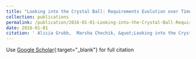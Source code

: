 ```yaml
---
title: "Looking into the Crystal Ball: Requirements Evolution over Time"
collection: publications
permalink: /publication/2016-01-01-Looking-into-the-Crystal-Ball-Requirements-Evolution-over-Time
date: 2016-01-01
citation: ' Alicia Grubb,  Marsha Chechik, &quot;Looking into the Crystal Ball: Requirements Evolution over Time.&quot;, 2016.'
---
```

Use [Google Scholar](https://scholar.google.com/scholar?q=Looking+into+the+Crystal+Ball:+Requirements+Evolution+over+Time){:target="_blank"} for full citation
